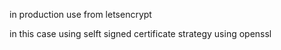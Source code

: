 in production use from letsencrypt

in this case using selft signed certificate strategy using openssl
